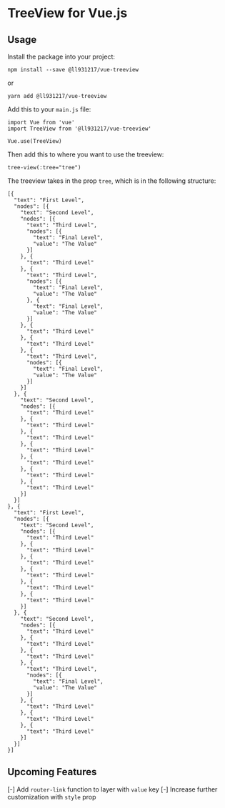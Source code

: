 # TreeView for Vue.js

## Usage

Install the package into your project:

    npm install --save @ll931217/vue-treeview

or

    yarn add @ll931217/vue-treeview

Add this to your `main.js` file:

```
import Vue from 'vue'
import TreeView from '@ll931217/vue-treeview'

Vue.use(TreeView)
```

Then add this to where you want to use the treeview:

```
tree-view(:tree="tree")
```

The treeview takes in the prop `tree`, which is in the following structure:

```
[{
  "text": "First Level",
  "nodes": [{
    "text": "Second Level",
    "nodes": [{
      "text": "Third Level",
      "nodes": [{
        "text": "Final Level",
        "value": "The Value"
      }]
    }, {
      "text": "Third Level"
    }, {
      "text": "Third Level",
      "nodes": [{
        "text": "Final Level",
        "value": "The Value"
      }, {
        "text": "Final Level",
        "value": "The Value"
      }]
    }, {
      "text": "Third Level"
    }, {
      "text": "Third Level"
    }, {
      "text": "Third Level",
      "nodes": [{
        "text": "Final Level",
        "value": "The Value"
      }]
    }]
  }, {
    "text": "Second Level",
    "nodes": [{
      "text": "Third Level"
    }, {
      "text": "Third Level"
    }, {
      "text": "Third Level"
    }, {
      "text": "Third Level"
    }, {
      "text": "Third Level"
    }, {
      "text": "Third Level"
    }, {
      "text": "Third Level"
    }]
  }]
}, {
  "text": "First Level",
  "nodes": [{
    "text": "Second Level",
    "nodes": [{
      "text": "Third Level"
    }, {
      "text": "Third Level"
    }, {
      "text": "Third Level"
    }, {
      "text": "Third Level"
    }, {
      "text": "Third Level"
    }, {
      "text": "Third Level"
    }]
  }, {
    "text": "Second Level",
    "nodes": [{
      "text": "Third Level"
    }, {
      "text": "Third Level"
    }, {
      "text": "Third Level"
    }, {
      "text": "Third Level",
      "nodes": [{
        "text": "Final Level",
        "value": "The Value"
      }]
    }, {
      "text": "Third Level"
    }, {
      "text": "Third Level"
    }, {
      "text": "Third Level"
    }]
  }]
}]

```

## Upcoming Features

[-] Add `router-link` function to layer with `value` key
[-] Increase further customization with `style` prop
